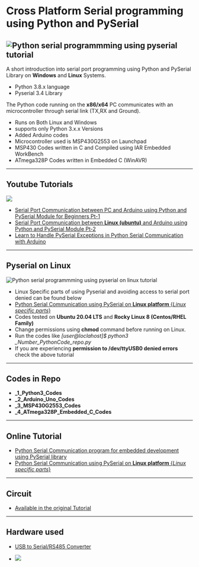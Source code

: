 # Cross Platform Serial programming using Python and PySerial


![Python serial programmming using pyserial tutorial](https://www.xanthium.in/sites/default/files/site-images/serial-prog-python/serial-port-programming-python-pyserial.jpg)
-----------------------------------------------------------------------------------------------------------------------------------------

A short introduction into serial port programming using Python and PySerial Library on **Windows** and **Linux** Systems.

- Python 3.8.x language 
- Pyserial 3.4 Library

The Python code running on the **x86/x64** PC communicates with an microcontroller through serial link (TX,RX and Ground). 

- Runs on Both Linux and Windows
- supports only Python 3.x.x Versions
- Added Arduino codes
- Microcontroller used is MSP430G2553 on Launchpad
- MSP430 Codes written in C and Compiled using IAR Embedded WorkBench
- ATmega328P Codes written in Embedded C (WinAVR)

---------------------------------------------------------------------------------------------------------------------------------------
## Youtube Tutorials

![](https://www.xanthium.in/sites/all/modules/socialmedia/icons/levelten/glossy/32x32/youtube.png)

- [Serial Port Communication between PC and Arduino using Python and PySerial Module for Beginners Pt-1](https://www.youtube.com/watch?v=tbrOlIoyRh4)
- [Serial Port Communication between **Linux (ubuntu)** and Arduino using Python and PySerial Module Pt-2](https://www.youtube.com/watch?v=aV14zGqkLN0)
- [Learn to Handle PySerial Exceptions in Python Serial Communication with Arduino](https://www.youtube.com/watch?v=RB-t55DTSoE)

---------------------------------------------------------------------------------------------------------------------------------------
## Pyserial on Linux

![Python serial programmming using pyserial on linux tutorial](https://www.xanthium.in/sites/default/files/site-images/serial-prog-python/python-serial-programming-tutorial-banner.jpg)

- Linux Specific parts of using Pyserial and avoiding access to serial port denied can be found below
- [Python Serial Communication using PySerial on **Linux platform** {*Linux specific parts*}](https://www.xanthium.in/linux-serial-port-programming-using-python-pyserial-and-arduino-avr-pic-microcontroller)
- Codes tested on **Ubuntu 20.04 LTS** and **Rocky Linux 8 (Centos/RHEL Family)**
- Change permissions using **chmod** command before running on Linux.
- Run the codes like *[user@loclahost]$ python3 _Number_PythonCode_repo.py*
- If you are experiencing **permission to /dev/ttyUSB0 denied errors** check the above tutorial
---------------------------------------------------------------------------------------------------------------------------------------

## Codes in Repo 

- **_1_Python3_Codes** 
- **_2_Arduino_Uno_Codes**
- **_3_MSP430G2553_Codes**
- **_4_ATmega328P_Embedded_C_Codes**

--------------------------------------------------------------------------------------------------------------------------------------

## Online Tutorial

- [Python Serial Communication program for embedded development using PySerial library](https://www.xanthium.in/Cross-Platform-serial-communication-using-Python-and-PySerial)
- [Python Serial Communication using PySerial on **Linux platform** {*Linux specific parts*}](https://www.xanthium.in/linux-serial-port-programming-using-python-pyserial-and-arduino-avr-pic-microcontroller)

---------------------------------------------------------------------------------------------------------------------------------------

## Circuit 

- <a href ="http://www.xanthium.in/Cross-Platform-serial-communication-using-Python-and-PySerial">Available  in the original Tutorial</a>

-------------------------------------------------------------------------------------------------------------------------------------

## Hardware used 


- [USB to Serial/RS485 Converter](https://www.xanthium.in/USB-to-Serial-RS232-RS485-Converter)

- <img src ="https://www.xanthium.in/sites/default/files/site-images/usb2serial-converter/USB-to-serial-rs232-rs485-converter-data-sheet.png"/>
  
